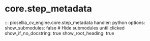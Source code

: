 # core.step_metadata

::: picsellia_cv_engine.core.step_metadata
    handler: python
    options:
        show_submodules: false  # Hide submodules until clicked
        show_if_no_docstring: true
        show_root_heading: true
